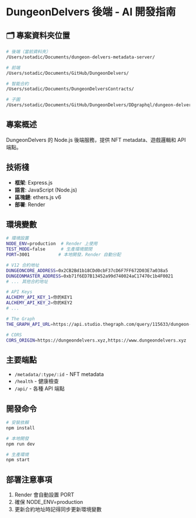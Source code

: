 # DungeonDelvers 後端 - AI 開發指南

## 🗂️ 專案資料夾位置
```bash
# 後端（當前資料夾）
/Users/sotadic/Documents/dungeon-delvers-metadata-server/

# 前端
/Users/sotadic/Documents/GitHub/DungeonDelvers/

# 智能合約
/Users/sotadic/Documents/DungeonDelversContracts/

# 子圖
/Users/sotadic/Documents/GitHub/DungeonDelvers/DDgraphql/dungeon-delvers/
```

## 專案概述
DungeonDelvers 的 Node.js 後端服務，提供 NFT metadata、遊戲邏輯和 API 端點。

## 技術棧
- **框架**: Express.js
- **語言**: JavaScript (Node.js)
- **區塊鏈**: ethers.js v6
- **部署**: Render

## 環境變數
```bash
# 環境設置
NODE_ENV=production  # Render 上使用
TEST_MODE=false      # 生產環境關閉
PORT=3001           # 本地開發，Render 自動分配

# V12 合約地址
DUNGEONCORE_ADDRESS=0x2CB2Bd1b18CDd0cbF37cD6F7FF672D03E7a038a5
DUNGEONMASTER_ADDRESS=0xb71f6ED7B13452a99d740024aC17470c1b4F0021
# ... 其他合約地址

# API Keys
ALCHEMY_API_KEY_1=你的KEY1
ALCHEMY_API_KEY_2=你的KEY2
# ...

# The Graph
THE_GRAPH_API_URL=https://api.studio.thegraph.com/query/115633/dungeon-delvers/v3.0.5

# CORS
CORS_ORIGIN=https://dungeondelvers.xyz,https://www.dungeondelvers.xyz
```

## 主要端點
- `/metadata/:type/:id` - NFT metadata
- `/health` - 健康檢查
- `/api/` - 各種 API 端點

## 開發命令
```bash
# 安裝依賴
npm install

# 本地開發
npm run dev

# 生產環境
npm start
```

## 部署注意事項
1. Render 會自動設置 PORT
2. 確保 NODE_ENV=production
3. 更新合約地址時記得同步更新環境變數